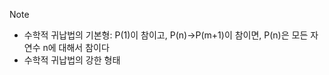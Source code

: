 > [!NOTE]
> - 수학적 귀납법의 기본형:
>   P(1)이 참이고, P(n)->P(m+1)이 참이면, P(n)은 모든 자연수 n에 대해서  참이다
>- 수학적 귀납법의 강한 형태
>  
> 
